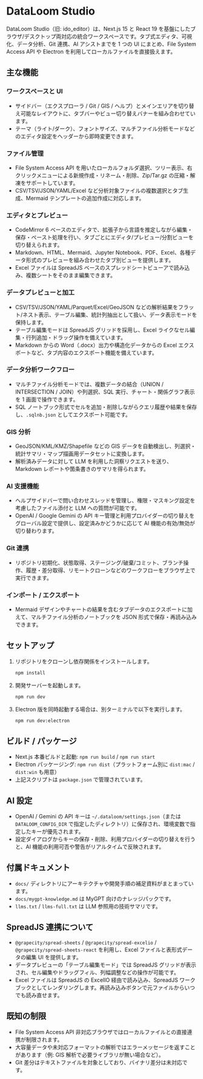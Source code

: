 # DataLoom Studio

DataLoom Studio（旧: ido_editor）は、Next.js 15 と React 19 を基盤にしたブラウザ/デスクトップ両対応の統合ワークスペースです。タブ式エディタ、可視化、データ分析、Git 連携、AI アシストまでを 1 つの UI にまとめ、File System Access API や Electron を利用してローカルファイルを直接扱えます。

## 主な機能

### ワークスペースと UI
- サイドバー（エクスプローラ / Git / GIS / ヘルプ）とメインエリアを切り替え可能なレイアウトに、タブバーやビュー切り替えバナーを組み合わせています。
- テーマ（ライト/ダーク）、フォントサイズ、マルチファイル分析モードなどのエディタ設定をヘッダーから即時変更できます。

### ファイル管理
- File System Access API を用いたローカルフォルダ選択、ツリー表示、右クリックメニューによる新規作成・リネーム・削除、Zip/Tar.gz の圧縮・解凍をサポートしています。
- CSV/TSV/JSON/YAML/Excel など分析対象ファイルの複数選択とタブ生成、Mermaid テンプレートの追加作成に対応します。

### エディタとプレビュー
- CodeMirror 6 ベースのエディタで、拡張子から言語を推定しながら編集・保存・ペースト処理を行い、タブごとにエディタ/プレビュー/分割ビューを切り替えられます。
- Markdown、HTML、Mermaid、Jupyter Notebook、PDF、Excel、各種データ形式のプレビューを組み合わせたタブ別ビューを提供します。
- Excel ファイルは SpreadJS ベースのスプレッドシートビューアで読み込み、複数シートをそのまま編集できます。

### データプレビューと加工
- CSV/TSV/JSON/YAML/Parquet/Excel/GeoJSON などの解析結果をフラット/ネスト表示、テーブル編集、統計列抽出として扱い、データ表示モードを保持します。
- テーブル編集モードは SpreadJS グリッドを採用し、Excel ライクなセル編集・行列追加・ドラッグ操作を備えています。
- Markdown からの Word（.docx）出力や構造化データからの Excel エクスポートなど、タブ内容のエクスポート機能を備えています。

### データ分析ワークフロー
- マルチファイル分析モードでは、複数データの結合（UNION / INTERSECTION / JOIN）や列選択、SQL 実行、チャート・関係グラフ表示を 1 画面で操作できます。
- SQL ノートブック形式でセルを追加・削除しながらクエリ履歴や結果を保存し、`.sqlnb.json` としてエクスポート可能です。

### GIS 分析
- GeoJSON/KML/KMZ/Shapefile などの GIS データを自動検出し、列選択・統計サマリ・マップ描画用データセットに変換します。
- 解析済みデータに対して LLM を利用した洞察リクエストを送り、Markdown レポートや箇条書きのサマリを得られます。

### AI 支援機能
- ヘルプサイドバーで問い合わせスレッドを管理し、権限・マスキング設定を考慮したファイル添付と LLM への質問が可能です。
- OpenAI / Google Gemini の API キー管理と利用プロバイダーの切り替えをグローバル設定で提供し、設定済みかどうかに応じて AI 機能の有効/無効が切り替わります。

### Git 連携
- リポジトリ初期化、状態取得、ステージング/破棄/コミット、ブランチ操作、履歴・差分取得、リモートクローンなどのワークフローをブラウザ上で実行できます。

### インポート / エクスポート
- Mermaid デザインやチャートの結果を含むタブデータのエクスポートに加えて、マルチファイル分析のノートブックを JSON 形式で保存・再読み込みできます。

## セットアップ
1. リポジトリをクローンし依存関係をインストールします。
   ```bash
   npm install
   ```
2. 開発サーバーを起動します。
   ```bash
   npm run dev
   ```
3. Electron 版を同時起動する場合は、別ターミナルで以下を実行します。
   ```bash
   npm run dev:electron
   ```

## ビルド / パッケージ
- Next.js 本番ビルドと起動: `npm run build` / `npm run start`
- Electron パッケージング: `npm run dist`（プラットフォーム別に `dist:mac` / `dist:win` も用意）
- 上記スクリプトは `package.json` で管理されています。

## AI 設定
- OpenAI / Gemini の API キーは `~/.dataloom/settings.json`（または `DATALOOM_CONFIG_DIR` で指定したディレクトリ）に保存され、環境変数で指定したキーが優先されます。
- 設定ダイアログからキーの保存・削除、利用プロバイダーの切り替えを行うと、AI 機能の利用可否や警告がリアルタイムで反映されます。

## 付属ドキュメント
- `docs/` ディレクトリにアーキテクチャや開発手順の補足資料がまとまっています。
- `docs/mygpt-knowledge.md` は MyGPT 向けのナレッジパックです。
- `llms.txt` / `llms-full.txt` は LLM 参照用の技術サマリです。

## SpreadJS 連携について
- `@grapecity/spread-sheets` / `@grapecity/spread-excelio` / `@grapecity/spread-sheets-react` を利用し、Excel ファイルと表形式データの編集 UI を提供します。
- データプレビューの「テーブル編集モード」では SpreadJS グリッドが表示され、セル編集やドラッグフィル、列幅調整などの操作が可能です。
- Excel ファイルは SpreadJS の ExcelIO 経由で読み込み、SpreadJS ワークブックとしてレンダリングします。再読み込みボタンで元ファイルからいつでも読み直せます。

## 既知の制限
- File System Access API 非対応ブラウザではローカルファイルとの直接連携が制限されます。
- 大容量データや未対応フォーマットの解析ではエラーメッセージを返すことがあります（例: GIS 解析で必要ライブラリが無い場合など）。
- Git 差分はテキストファイルを対象としており、バイナリ差分は未対応です。
